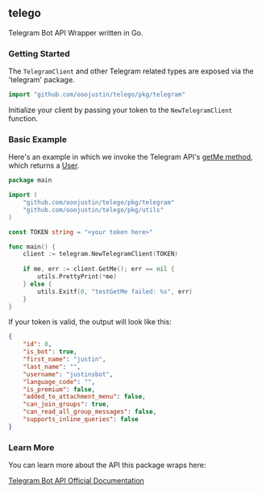 ## telego
Telegram Bot API Wrapper written in Go.

### Getting Started
The `TelegramClient` and other Telegram related types are exposed via the 'telegram' package.

```go
import "github.com/ooojustin/telego/pkg/telegram"
```

Initialize your client by passing your token to the `NewTelegramClient` function.

### Basic Example

Here's an example in which we invoke the Telegram API's [getMe method](https://core.telegram.org/bots/api#getme), which returns a [User](https://core.telegram.org/bots/api#user
). 

```go
package main

import (
    "github.com/ooojustin/telego/pkg/telegram"
    "github.com/ooojustin/telego/pkg/utils"
)

const TOKEN string = "<your token here>"

func main() {
    client := telegram.NewTelegramClient(TOKEN)
    
    if me, err := client.GetMe(); err == nil {
        utils.PrettyPrint(*me)
    } else {
        utils.Exitf(0, "testGetMe failed: %s", err)
    }
}
```
If your token is valid, the output will look like this:

```json
{
    "id": 0,
    "is_bot": true,
    "first_name": "justin",
    "last_name": "",
    "username": "justinsbot",
    "language_code": "",
    "is_premium": false,
    "added_to_attachment_menu": false,
    "can_join_groups": true,
    "can_read_all_group_messages": false,
    "supports_inline_queries": false
}
```

### Learn More

You can learn more about the API this package wraps here:

[Telegram Bot API Official Documentation](https://core.telegram.org/bots/api)
